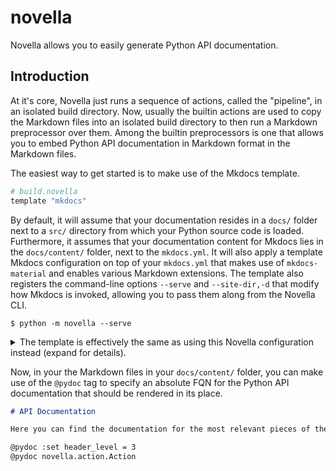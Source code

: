 # novella

Novella allows you to easily generate Python API documentation.

## Introduction

At it's core, Novella just runs a sequence of actions, called the "pipeline", in an isolated build directory. Now,
usually the builtin actions are used to copy the Markdown files into an isolated build directory to then run a
Markdown preprocessor over them. Among the builtin preprocessors is one that allows you to embed Python API
documentation in Markdown format in the Markdown files.

The easiest way to get started is to make use of the Mkdocs template.

```python
# build.novella
template "mkdocs"
```

By default, it will assume that your documentation resides in a `docs/` folder next to a `src/` directory from
which your Python source code is loaded. Furthermore, it assumes that your documentation content for Mkdocs lies
in the `docs/content/` folder, next to the `mkdocs.yml`. It will also apply a template Mkdocs configuration on top
of your `mkdocs.yml` that makes use of `mkdocs-material` and enables various Markdown extensions. The template also
registers the command-line options `--serve` and `--site-dir,-d` that modify how Mkdocs is invoked, allowing you to
pass them along from the Novella CLI.

    $ python -m novella --serve

<details><summary>The template is effectively the same as using this Novella configuration instead (expand for details).</summary>

```python
option "serve", description="Use mkdocs serve", flag=True
option "site_dir", "d", description="Build directory (not with --serve)", default="_site"

do "copy-files" {
  paths = [ "src", "mkdocs.yml" ]
}

do "process-markdown" {
  use "pydoc" {
    loader.search_path = [ project_directory / "../src" ]
    options['module_after_header'] = True
  }
  use "./tags/cleo_describe.py"
}

do "run" {
  args = [ "mkdocs" ]
  if options.get("serve"):
    args = args + [ "serve" ]
  else:
    args = args + [ "build", "-d", project_directory / options.get("site_dir") ]
}
```
</details>

Now, in your the Markdown files in your `docs/content/` folder, you can make use of the `@pydoc` tag
to specify an absolute FQN for the Python API documentation that should be rendered in its place.

```md
# API Documentation

Here you can find the documentation for the most relevant pieces of the Novella API.

@pydoc :set header_level = 3
@pydoc novella.action.Action
```

